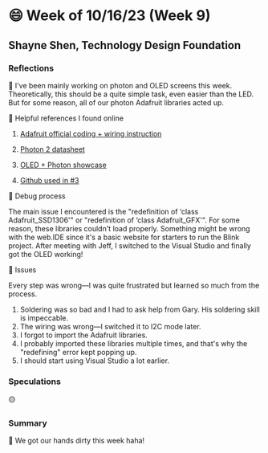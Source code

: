 # 😄 Week of 10/16/23 (Week 9)
## Shayne Shen, Technology Design Foundation

### Reflections

🔴 I've been mainly working on photon and OLED screens this week. Theoretically, this should be a quite simple task, even easier than the LED. But for some reason, all of our photon Adafruit libraries acted up.

🔴 Helpful references I found online

1. [Adafruit official coding + wiring instruction](https://learn.adafruit.com/monochrome-oled-breakouts/wiring-128x64-oleds)

2. [Photon 2 datasheet](https://docs.particle.io/reference/datasheets/wi-fi/photon-2-datasheet/)

3. [OLED + Photon showcase](https://medium.com/home-wireless/adding-a-tiny-oled-display-to-the-particle-photon-fe95cf36860d)

4. [Github used in #3](https://github.com/pkourany/Adafruit_SSD1306/blob/master/ssd1306_128x64_i2c.ino)

🔴 Debug process

The main issue I encountered is the "redefinition of ‘class Adafruit_SSD1306'" or "redefinition of ‘class Adafruit_GFX'". For some reason, these libraries couldn't load properly. Something might be wrong with the web.IDE since it's a basic website for starters to run the Blink project. After meeting with Jeff, I switched to the Visual Studio and finally got the OLED working! 

🔴 Issues 

Every step was wrong––I was quite frustrated but learned so much from the process.

1. Soldering was so bad and I had to ask help from Gary. His soldering skill is impeccable.
2. The wiring was wrong––I switched it to I2C mode later.
3. I forgot to import the Adafruit libraries.
4. I probably imported these libraries multiple times, and that's why the "redefining" error kept popping up.
5. I should start using Visual Studio a lot earlier.

### Speculations

🟡 

### Summary

🔵 We got our hands dirty this week haha! 
